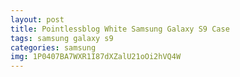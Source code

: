 ```yaml
---
layout: post
title: Pointlessblog White Samsung Galaxy S9 Case
tags: samsung galaxy s9
categories: samsung
img: 1P0407BA7WXR1I87dXZalU21oOi2hVQ4W
---
```

